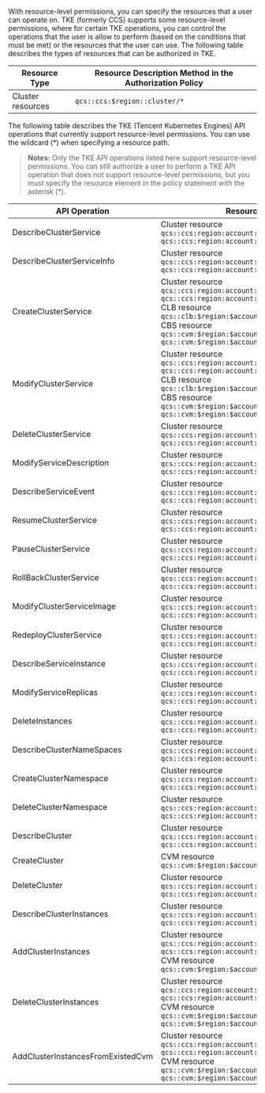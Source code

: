 With resource-level permissions, you can specify the resources that a user can operate on. TKE (formerly CCS) supports some resource-level permissions, where for certain TKE operations, you can control the operations that the user is allow to perform (based on the conditions that must be met) or the resources that the user can use.
The following table describes the types of resources that can be authorized in TKE.

| Resource Type | Resource Description Method in the Authorization Policy |
|----|-----|
| Cluster resources | `qcs::ccs:$region::cluster/*` |

The following table describes the TKE (Tencent Kubernetes Engines) API operations that currently support resource-level permissions. You can use the wildcard (*) when specifying a resource path.
>**Notes:**
>Only the TKE API operations listed here support resource-level permissions. You can still authorize a user to perform a TKE API operation that does not support resource-level permissions, but you must specify the resource element in the policy statement with the asterisk (*).

| API Operation | Resource Path |
|-----|-----|
| DescribeClusterService | Cluster resource<br>`qcs::ccs:region:account:cluster/*`<br>`qcs::ccs:region:account:cluster/$clusterId` |
| DescribeClusterServiceInfo | Cluster resource<br>`qcs::ccs:region:account:cluster/*`<br>`qcs::ccs:region:account:cluster/$clusterId` |
| CreateClusterService | Cluster resource<br>`qcs::ccs:region:account:cluster/*`<br>`qcs::ccs:region:account:cluster/$clusterId`<br>CLB resource<br>`qcs::clb:$region:$account:clb/*`<br>CBS resource<br>`qcs::cvm:$region:$account:volume/*`<br>`qcs::cvm:$region:$account:volume/$diskId` |
| ModifyClusterService | Cluster resource<br>`qcs::ccs:region:account:cluster/*`<br>`qcs::ccs:region:account:cluster/$clusterId`<br>CLB resource<br>`qcs::clb:$region:$account:clb/*`<br>CBS resource<br>`qcs::cvm:$region:$account:volume/*`<br>`qcs::cvm:$region:$account:volume/$diskId` |
| DeleteClusterService | Cluster resource<br>`qcs::ccs:region:account:cluster/*`<br>`qcs::ccs:region:account:cluster/$clusterId` |
| ModifyServiceDescription | Cluster resource<br>`qcs::ccs:region:account:cluster/*`<br>`qcs::ccs:region:account:cluster/$clusterId` |
| DescribeServiceEvent | Cluster resource<br>`qcs::ccs:region:account:cluster/*`<br>`qcs::ccs:region:account:cluster/$clusterId` |
| ResumeClusterService | Cluster resource<br>`qcs::ccs:region:account:cluster/*`<br>`qcs::ccs:region:account:cluster/$clusterId` |
| PauseClusterService | Cluster resource<br>`qcs::ccs:region:account:cluster/*`<br>`qcs::ccs:region:account:cluster/$clusterId` |
| RollBackClusterService | Cluster resource<br>`qcs::ccs:region:account:cluster/*`<br>`qcs::ccs:region:account:cluster/$clusterId` |
| ModifyClusterServiceImage | Cluster resource<br>`qcs::ccs:region:account:cluster/*`<br>`qcs::ccs:region:account:cluster/$clusterId` |
| RedeployClusterService | Cluster resource<br>`qcs::ccs:region:account:cluster/*`<br>`qcs::ccs:region:account:cluster/$clusterId` |
| DescribeServiceInstance | Cluster resource<br>`qcs::ccs:region:account:cluster/*`<br>`qcs::ccs:region:account:cluster/$clusterId` |
| ModifyServiceReplicas | Cluster resource<br>`qcs::ccs:region:account:cluster/*`<br>`qcs::ccs:region:account:cluster/$clusterId` |
| DeleteInstances | Cluster resource<br>`qcs::ccs:region:account:cluster/*`<br>`qcs::ccs:region:account:cluster/$clusterId` |
| DescribeClusterNameSpaces | Cluster resource<br>`qcs::ccs:region:account:cluster/*`<br>`qcs::ccs:region:account:cluster/$clusterId` |
| CreateClusterNamespace | Cluster resource<br>`qcs::ccs:region:account:cluster/*`<br>`qcs::ccs:region:account:cluster/$clusterId` |
| DeleteClusterNamespace | Cluster resource<br>`qcs::ccs:region:account:cluster/*`<br>`qcs::ccs:region:account:cluster/$clusterId` |
| DescribeCluster | Cluster resource<br>`qcs::ccs:region:account:cluster/*`<br>`qcs::ccs:region:account:cluster/$clusterId` |
| CreateCluster | CVM resource<br>`qcs::cvm:$region:$account:instance/*` |
| DeleteCluster | Cluster resource<br>`qcs::ccs:region:account:cluster/*`<br>`qcs::ccs:region:account:cluster/$clusterId` |
| DescribeClusterInstances | Cluster resource<br>`qcs::ccs:region:account:cluster/*`<br>`qcs::ccs:region:account:cluster/$clusterId` |
| AddClusterInstances | Cluster resource<br>`qcs::ccs:region:account:cluster/*`<br>`qcs::ccs:region:account:cluster/$clusterId`<br>CVM resource<br>`qcs::cvm:$region:$account:instance/*` |
| DeleteClusterInstances | Cluster resource<br>`qcs::ccs:region:account:cluster/*`<br>`qcs::ccs:region:account:cluster/$clusterId`<br>CVM resource<br>`qcs::cvm:$region:$account:instance/*`<br>`qcs::cvm:$region:$account:instance/$instanceId` |
| AddClusterInstancesFromExistedCvm | Cluster resource<br>`qcs::ccs:region:account:cluster/*`<br>`qcs::ccs:region:account:cluster/$clusterId`<br>CVM resource<br>`qcs::cvm:$region:$account:instance/*`<br>`qcs::cvm:$region:$account:instance/$instanceId` |


